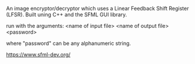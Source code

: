 An image encryptor/decryptor which uses a Linear Feedback Shift Register (LFSR). Built uning C++ and the SFML GUI library.

run with the arguments: \<name of input file\> \<name of output file\> \<password\>

where "password" can be any alphanumeric string.

https://www.sfml-dev.org/
